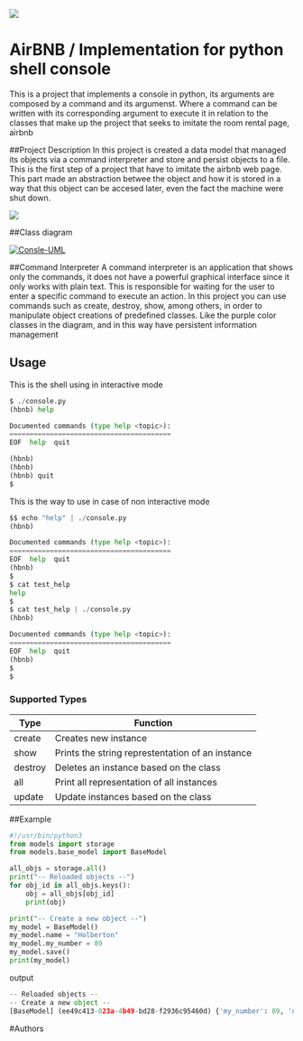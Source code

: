 ![](https://i.ibb.co/d5N85Nh/hbnb.png)

# AirBNB / Implementation for python shell console

This is a project that implements a console in python,  its arguments are composed by  a command and its argumenst. Where a command can be written with its corresponding argument to execute it in relation to the classes that make up the project that seeks to imitate the room rental page, airbnb


##Project Description
In this project is created a data model that managed its objects via a command interpreter and store and persist objects to a file. This is the first step of a project that have to imitate the airbnb web page. This part made an abstraction betwee the object and how it is stored in a way that this object can be accesed later, even the fact the machine were shut down.

![](https://holbertonintranet.s3.amazonaws.com/uploads/medias/2018/6/815046647d23428a14ca.png?X-Amz-Algorithm=AWS4-HMAC-SHA256&X-Amz-Credential=AKIARDDGGGOUZGDONYM4%2F20200220%2Fus-east-1%2Fs3%2Faws4_request&X-Amz-Date=20200220T040201Z&X-Amz-Expires=86400&X-Amz-SignedHeaders=host&X-Amz-Signature=076c88a1fdf168d8e7097a0fc4d34ef11171309bbccba541f0a94c8e92703171)

##Class diagram

<a href="https://ibb.co/g7h4mJk"><img src="https://i.ibb.co/W3jVGfm/Consle-UML.png" alt="Consle-UML" border="0"></a>


##Command Interpreter
A command interpreter is an application that shows only the commands, it does not have a powerful graphical interface since it only works with plain text. This is responsible for waiting for the user to enter a specific command to execute an action. In this project you can use commands such as create, destroy, show, among others, in order to manipulate object creations of predefined classes. Like the purple color classes in the diagram, and in this way have persistent information management


## Usage

This is the shell using in interactive mode
```Python
$ ./console.py
(hbnb) help

Documented commands (type help <topic>):
========================================
EOF  help  quit

(hbnb) 
(hbnb) 
(hbnb) quit
$
```
This is the way to use in case of non interactive mode

```Python
$$ echo "help" | ./console.py
(hbnb)

Documented commands (type help <topic>):
========================================
EOF  help  quit
(hbnb) 
$
$ cat test_help
help
$
$ cat test_help | ./console.py
(hbnb)

Documented commands (type help <topic>):
========================================
EOF  help  quit
(hbnb) 
$
$
```

### Supported Types

| Type   | Function |
|--------|--------|
| create|  Creates new instance |
| show      | Prints the string represtentation of an instance |
| destroy      | Deletes an instance based on the class |
| all | Print all representation of all instances |
| update      | Update instances based on the class |


##Example

```Python
#!/usr/bin/python3
from models import storage
from models.base_model import BaseModel

all_objs = storage.all()
print("-- Reloaded objects --")
for obj_id in all_objs.keys():
    obj = all_objs[obj_id]
    print(obj)

print("-- Create a new object --")
my_model = BaseModel()
my_model.name = "Holberton"
my_model.my_number = 89
my_model.save()
print(my_model)

```

output

```Python
-- Reloaded objects --
-- Create a new object --
[BaseModel] (ee49c413-023a-4b49-bd28-f2936c95460d) {'my_number': 89, 'updated_at': datetime.datetime(2017, 9, 28, 21, 7, 25, 47381), 'created_at': datetime.datetime(2017, 9, 28, 21, 7, 25, 47372), 'name': 'Holberton', 'id': 'ee49c413-023a-4b49-bd28-f2936c95460d'}
```


#Authors
